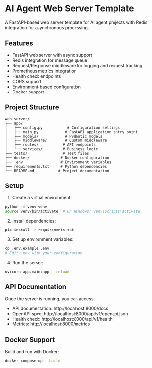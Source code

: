 # AI Agent Web Server Template

A FastAPI-based web server template for AI agent projects with Redis integration for asynchronous processing.

## Features

- FastAPI web server with async support
- Redis integration for message queue
- Request/Response middleware for logging and request tracking
- Prometheus metrics integration
- Health check endpoints
- CORS support
- Environment-based configuration
- Docker support

## Project Structure

```
web-server/
├── app/
│   ├── config.py           # Configuration settings
│   ├── main.py            # FastAPI application entry point
│   ├── models/            # Pydantic models
│   ├── middleware/        # Custom middleware
│   ├── routes/           # API endpoints
│   └── services/         # Business logic
├── tests/                # Test files
├── docker/              # Docker configuration
├── .env                 # Environment variables
├── requirements.txt     # Python dependencies
└── README.md           # Project documentation
```

## Setup

1. Create a virtual environment:
```bash
python -m venv venv
source venv/bin/activate  # On Windows: venv\Scripts\activate
```

2. Install dependencies:
```bash
pip install -r requirements.txt
```

3. Set up environment variables:
```bash
cp .env.example .env
# Edit .env with your configuration
```

4. Run the server:
```bash
uvicorn app.main:app --reload
```

## API Documentation

Once the server is running, you can access:
- API documentation: http://localhost:8000/docs
- OpenAPI spec: http://localhost:8000/api/v1/openapi.json
- Health check: http://localhost:8000/api/v1/health
- Metrics: http://localhost:8000/metrics

## Docker Support

Build and run with Docker:
```bash
docker-compose up --build
``` 